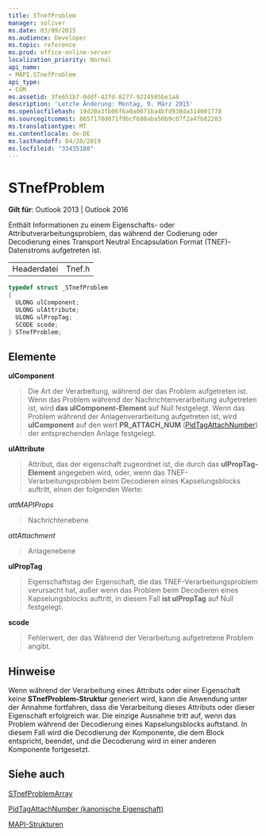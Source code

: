 ```yaml
---
title: STnefProblem
manager: soliver
ms.date: 03/09/2015
ms.audience: Developer
ms.topic: reference
ms.prod: office-online-server
localization_priority: Normal
api_name:
- MAPI.STnefProblem
api_type:
- COM
ms.assetid: 3fe651b7-0ddf-42fd-8277-9224505be1a8
description: 'Letzte Änderung: Montag, 9. März 2015'
ms.openlocfilehash: 19d20a3fb06f6a0a0671ba4bfd938da314001778
ms.sourcegitcommit: 8657170d071f9bcf680aba50b9c07f2a4fb82283
ms.translationtype: MT
ms.contentlocale: de-DE
ms.lasthandoff: 04/28/2019
ms.locfileid: "33435180"
---
```

# <a name="stnefproblem"></a>STnefProblem

  
  
**Gilt für**: Outlook 2013 | Outlook 2016 
  
Enthält Informationen zu einem Eigenschafts- oder Attributverarbeitungsproblem, das während der Codierung oder Decodierung eines Transport Neutral Encapsulation Format (TNEF)-Datenstroms aufgetreten ist.
  
|||
|:-----|:-----|
|Headerdatei  <br/> |Tnef.h  <br/> |
   
```cpp
typedef struct _STnefProblem
{
  ULONG ulComponent;
  ULONG ulAttribute;
  ULONG ulPropTag;
  SCODE scode;
} STnefProblem;

```

## <a name="members"></a>Elemente

 **ulComponent**
  
> Die Art der Verarbeitung, während der das Problem aufgetreten ist. Wenn das Problem während der Nachrichtenverarbeitung aufgetreten ist, wird **das ulComponent-Element** auf Null festgelegt. Wenn das Problem während der Anlagenverarbeitung aufgetreten ist, wird **ulComponent** auf den wert **PR_ATTACH_NUM** ([PidTagAttachNumber](pidtagattachnumber-canonical-property.md)) der entsprechenden Anlage festgelegt.
    
 **ulAttribute**
  
> Attribut, das der eigenschaft zugeordnet ist, die durch das **ulPropTag-Element** angegeben wird, oder, wenn das TNEF-Verarbeitungsproblem beim Decodieren eines Kapselungsblocks auftritt, einen der folgenden Werte: 
    
 _attMAPIProps_
  
> Nachrichtenebene
    
 _attAttachment_
  
> Anlagenebene
    
 **ulPropTag**
  
> Eigenschaftstag der Eigenschaft, die das TNEF-Verarbeitungsproblem verursacht hat, außer wenn das Problem beim Decodieren eines Kapselungsblocks auftritt, in diesem Fall **ist ulPropTag** auf Null festgelegt. 
    
 **scode**
  
> Fehlerwert, der das Während der Verarbeitung aufgetretene Problem angibt.
    
## <a name="remarks"></a>Hinweise

Wenn während der Verarbeitung eines Attributs oder einer Eigenschaft keine **STnefProblem-Struktur** generiert wird, kann die Anwendung unter der Annahme fortfahren, dass die Verarbeitung dieses Attributs oder dieser Eigenschaft erfolgreich war. Die einzige Ausnahme tritt auf, wenn das Problem während der Decodierung eines Kapselungsblocks auftstand. In diesem Fall wird die Decodierung der Komponente, die dem Block entspricht, beendet, und die Decodierung wird in einer anderen Komponente fortgesetzt. 
  
## <a name="see-also"></a>Siehe auch



[STnefProblemArray](stnefproblemarray.md)
  
[PidTagAttachNumber (kanonische Eigenschaft)](pidtagattachnumber-canonical-property.md)


[MAPI-Strukturen](mapi-structures.md)

